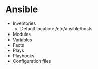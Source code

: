 # Ansible

- Inventories
  - Default location: /etc/ansible/hosts
- Modules
- Variables
- Facts
- Plays
- Playbooks
- Configuration files

